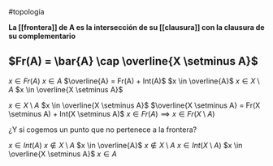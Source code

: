 #topología 


**La [[frontera]] de A es la intersección de su [[clausura]] con la clausura de su complementario**
## $Fr(A) = \bar{A} \cap \overline{X \setminus A}$

$x \in Fr(A)$
$x \in A$
$\overline{A} = Fr(A) + Int(A)$
$x \in  \overline{A}$
$x \in X \setminus A$
$x \in \overline{X \setminus A}$

$x \in X \setminus A$
$x \in \overline{X \setminus A}$
$\overline{X \setminus A} = Fr(X \setminus A) + Int(X \setminus A)$
$x \in Fr(A) \implies x \in Fr(X \setminus A)$

¿Y si cogemos un punto que no pertenece a la frontera?

$x \in Int(A)$ $x \notin X \setminus A$
$x \in \overline{A}$ $x \notin X \setminus A$
$x \in Int(X \setminus A)$ $x \in \overline{X \setminus A}$ $x \in A$
